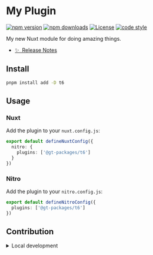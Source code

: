<!--
Get your module up and running quickly.

Find and replace all on all files (CMD+SHIFT+F):
- Name: My Plugin
- Package name: gt-packages/t6
- Description: My new Nitro plugin
-->

# My Plugin

[![npm version][npm-version-src]][npm-version-href]
[![npm downloads][npm-downloads-src]][npm-downloads-href]
[![License][license-src]][license-href]
[![code style][code-style-src]][code-style-href]

My new Nuxt module for doing amazing things.

- [✨ &nbsp;Release Notes](/CHANGELOG.md)
  <!-- - [🏀 Online playground](https://stackblitz.com/github/your-org/t6?file=playground%2Fapp.vue) -->
  <!-- - [📖 &nbsp;Documentation](https://example.com) -->

## Install

```bash
pnpm install add -D t6
```

## Usage

### Nuxt

Add the plugin to your `nuxt.config.js`:

```ts
export default defineNuxtConfig({
  nitro: {
    plugins: ['@gt-packages/t6']
  }
})
```

### Nitro

Add the plugin to your `nitro.config.js`:

```ts
export default defineNitroConfig({
  plugins: ['@gt-packages/t6']
})
```

## Contribution

<details>
  <summary>Local development</summary>

```bash
# Install dependencies
npm install

# Generate type stubs
npm run dev:prepare

# Develop with the playground
npm run dev

# Build the playground
npm run dev:build

# Run ESLint
npm run lint

# Run Vitest
npm run test
npm run test:watch

# Release new version
npm run release
```

</details>

<!-- Badges -->

[npm-version-src]: https://img.shields.io/npm/v/@gt-packages/t6/latest.svg?style=flat&colorA=18181B&colorB=28CF8D
[npm-version-href]: https://npmjs.com/package/@gt-packages/t6
[npm-downloads-src]: https://img.shields.io/npm/dm/@gt-packages/t6.svg?style=flat&colorA=18181B&colorB=28CF8D
[npm-downloads-href]: https://npmjs.com/package/@gt-packages/t6
[license-src]: https://img.shields.io/npm/l/@gt-packages/t6.svg?style=flat&colorA=18181B&colorB=28CF8D
[license-href]: https://npmjs.com/package/@gt-packages/t6
[code-style-src]: https://antfu.me/badge-code-style.svg
[code-style-href]: https://github.com/gt-packages/antfu-eslint-config
